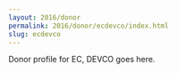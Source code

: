```yaml
---
layout: 2016/donor
permalink: 2016/donor/ecdevco/index.html
slug: ecdevco
---
```


Donor profile for EC, DEVCO goes here.
